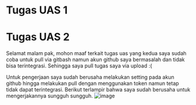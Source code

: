 <h1>Tugas UAS 1</h1>


<h1>Tugas UAS 2</h1>

Selamat malam pak, mohon maaf terkait tugas uas yang kedua saya sudah coba untuk pull via gitbash namun akun github saya bermasalah dan tidak bisa terintegrasi. Sehingga saya pull tugas saya via upload :(

Untuk pengerjaan saya sudah berusaha melakukan setting pada akun github hingga melakukan pull dengan menggunakan token namun tetap tidak dapat terintegrasi. Berikut terlampir bahwa saya sudah berusaha untuk mengerjakannya sungguh sungguh.
![image](https://github.com/rezapuspita27/Testing-QA/assets/117505125/4dc7909c-de9a-4493-a9dd-8dcca14975b8)
